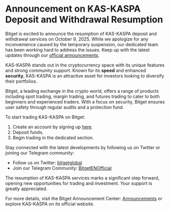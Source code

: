 # Announcement on KAS-KASPA Deposit and Withdrawal Resumption

Bitget is excited to announce the resumption of KAS-KASPA deposit and withdrawal services on October 9, 2025. While we apologize for any inconvenience caused by the temporary suspension, our dedicated team has been working hard to address the issues. Keep up with the latest updates through our [official announcements](https://www.bitget.com/support/announcement-center).

KAS-KASPA stands out in the cryptocurrency space with its unique features and strong community support. Known for its **speed** and enhanced **security**, KAS-KASPA is an attractive asset for investors looking to diversify their portfolios.

Bitget, a leading exchange in the crypto world, offers a range of products including spot trading, margin trading, and futures trading to cater to both beginners and experienced traders. With a focus on security, Bitget ensures user safety through regular audits and a protection fund.

To start trading KAS-KASPA on Bitget:
1. Create an account by signing up [here](https://www.bitget.com/en/register).
2. Deposit funds.
3. Begin trading in the dedicated section.

Stay connected with the latest developments by following us on Twitter or joining our Telegram community:
- Follow us on Twitter: [bitgetglobal](https://twitter.com/bitgetglobal)
- Join our Telegram Community: [BitgetENOfficial](https://t.me/BitgetENOfficial)

The resumption of KAS-KASPA services marks a significant step forward, opening new opportunities for trading and investment. Your support is greatly appreciated.

For more details, visit the Bitget Announcement Center: [Announcements](https://www.bitget.com/support/announcement-center) or explore KAS-KASPA on its official website.